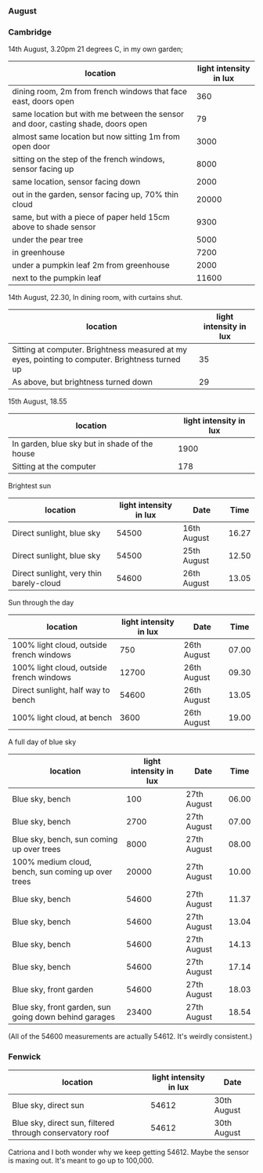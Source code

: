 

### August

### Cambridge

14th August, 3.20pm 21 degrees C, in my own garden;

| location | light intensity in lux  |
| --------- | ------------------------ |
| dining room, 2m from french windows that face east, doors open      |    360 |
| same location but with me between the sensor and door, casting shade, doors open   |       79 |
| almost same location but now sitting 1m from open door     |    3000 |
| sitting on the step of the french windows, sensor facing up    |     8000 |
| same location, sensor facing down       |  2000 |
| out in the garden, sensor facing up, 70% thin cloud     |    20000 |
| same, but with a piece of paper held 15cm above to shade sensor  |     9300 |
| under the pear tree     |    5000 |
| in greenhouse    | 7200 |
| under a pumpkin leaf 2m from greenhouse  |   2000 |
| next to the pumpkin leaf    |      11600 |

14th August, 22.30, In dining room, with curtains shut.

| location | light intensity in lux  |
| --------- | ------------------------ |
| Sitting at computer. Brightness measured at my eyes, pointing to computer. Brightness turned up  | 35 |
| As above, but brightness turned down | 29 |

15th August, 18.55

| location | light intensity in lux  |
| --------- | ------------------------ |
| In garden, blue sky but in shade of the house  | 1900 |
| Sitting at the computer | 178 |


Brightest sun

| location | light intensity in lux  |Date| Time|
| --------- | ------------------------ |-----| -----|
| Direct sunlight, blue sky  | 54500 |16th August| 16.27|
| Direct sunlight, blue sky  | 54500 |25th August| 12.50|
| Direct sunlight, very thin barely-cloud  | 54600 |26th August| 13.05|


Sun through the day

| location | light intensity in lux  | Date| Time|
| --------- | ------------------------ |--------|--------|
| 100% light cloud, outside french windows | 750 |26th August|07.00|
| 100% light cloud, outside french windows | 12700 |26th August|09.30|
| Direct sunlight, half way to bench  | 54600 |26th August| 13.05|
| 100% light cloud, at bench  | 3600 |26th August| 19.00|


A full day of blue sky

| location | light intensity in lux  | Date| Time|
| --------- | ------------------------ |--------|--------|
| Blue sky, bench | 100 |27th August|06.00|
| Blue sky, bench | 2700 |27th August|07.00|
| Blue sky, bench, sun coming up over trees | 8000 |27th August|08.00|
| 100% medium cloud, bench, sun coming up over trees | 20000 |27th August|10.00|
| Blue sky, bench | 54600 |27th August|11.37|
| Blue sky, bench | 54600 |27th August|13.04|
| Blue sky, bench | 54600 |27th August|14.13|
| Blue sky, bench | 54600 |27th August|17.14|
| Blue sky, front garden | 54600 |27th August|18.03|
| Blue sky, front garden, sun going down behind garages | 23400 |27th August|18.54|

(All of the 54600 measurements are actually 54612. It's weirdly consistent.)


### Fenwick

| location | light intensity in lux  | Date|
| --------- | ------------------------ |--------|
| Blue sky, direct sun | 54612 |30th August|
| Blue sky, direct sun, filtered through conservatory roof | 54612 |30th August|

Catriona and I both wonder why we keep getting 54612. Maybe the sensor is maxing out. It's meant to go up to 100,000.

